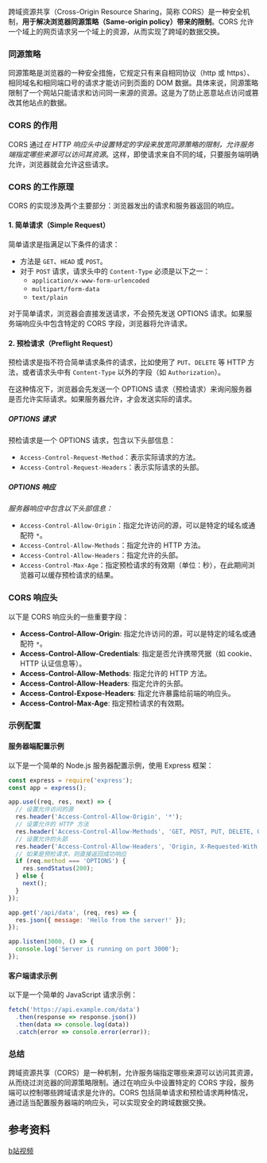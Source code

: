 跨域资源共享（Cross-Origin Resource Sharing，简称 CORS）是一种安全机制，**用于解决浏览器同源策略（Same-origin policy）带来的限制**。CORS 允许一个域上的网页请求另一个域上的资源，从而实现了跨域的数据交换。

### 同源策略

同源策略是浏览器的一种安全措施，它规定只有来自相同协议（http 或 https）、相同域名和相同端口号的请求才能访问到页面的 DOM 数据。具体来说，同源策略限制了一个网站只能请求和访问同一来源的资源。这是为了防止恶意站点访问或篡改其他站点的数据。

### CORS 的作用

CORS 通过*在 HTTP 响应头中设置特定的字段来放宽同源策略的限制，允许服务端指定哪些来源可以访问其资源*。这样，即使请求来自不同的域，只要服务端明确允许，浏览器就会允许这些请求。

### CORS 的工作原理

CORS 的实现涉及两个主要部分：浏览器发出的请求和服务器返回的响应。

#### 1. 简单请求（Simple Request）

简单请求是指满足以下条件的请求：

- 方法是 `GET`、`HEAD` 或 `POST`。
- 对于 `POST` 请求，请求头中的 `Content-Type` 必须是以下之一：
  - `application/x-www-form-urlencoded`
  - `multipart/form-data`
  - `text/plain`

对于简单请求，浏览器会直接发送请求，不会预先发送 OPTIONS 请求。如果服务端响应头中包含特定的 CORS 字段，浏览器将允许请求。

#### 2. 预检请求（Preflight Request）

预检请求是指不符合简单请求条件的请求，比如使用了 `PUT`、`DELETE` 等 HTTP 方法，或者请求头中有 `Content-Type` 以外的字段（如 `Authorization`）。

在这种情况下，浏览器会先发送一个 OPTIONS 请求（预检请求）来询问服务器是否允许实际请求。如果服务器允许，才会发送实际的请求。

##### OPTIONS 请求

预检请求是一个 OPTIONS 请求，包含以下头部信息：

- `Access-Control-Request-Method`：表示实际请求的方法。
- `Access-Control-Request-Headers`：表示实际请求的头部。

##### OPTIONS 响应

*服务器响应中包含以下头部信息：*

- `Access-Control-Allow-Origin`：指定允许访问的源，可以是特定的域名或通配符 `*`。
- `Access-Control-Allow-Methods`：指定允许的 HTTP 方法。
- `Access-Control-Allow-Headers`：指定允许的头部。
- `Access-Control-Max-Age`：指定预检请求的有效期（单位：秒），在此期间浏览器可以缓存预检请求的结果。

### CORS 响应头

以下是 CORS 响应头的一些重要字段：

- **Access-Control-Allow-Origin**: 指定允许访问的源，可以是特定的域名或通配符 `*`。
- **Access-Control-Allow-Credentials**: 指定是否允许携带凭据（如 cookie、HTTP 认证信息等）。
- **Access-Control-Allow-Methods**: 指定允许的 HTTP 方法。
- **Access-Control-Allow-Headers**: 指定允许的头部。
- **Access-Control-Expose-Headers**: 指定允许暴露给前端的响应头。
- **Access-Control-Max-Age**: 指定预检请求的有效期。

### 示例配置

#### 服务器端配置示例

以下是一个简单的 Node.js 服务器配置示例，使用 Express 框架：

```javascript
const express = require('express');
const app = express();

app.use((req, res, next) => {
  // 设置允许访问的源
  res.header('Access-Control-Allow-Origin', '*');
  // 设置允许的 HTTP 方法
  res.header('Access-Control-Allow-Methods', 'GET, POST, PUT, DELETE, OPTIONS');
  // 设置允许的头部
  res.header('Access-Control-Allow-Headers', 'Origin, X-Requested-With, Content-Type, Accept, Authorization');
  // 如果是预检请求，则直接返回成功响应
  if (req.method === 'OPTIONS') {
    res.sendStatus(200);
  } else {
    next();
  }
});

app.get('/api/data', (req, res) => {
  res.json({ message: 'Hello from the server!' });
});

app.listen(3000, () => {
  console.log('Server is running on port 3000');
});
```

#### 客户端请求示例

以下是一个简单的 JavaScript 请求示例：

```javascript
fetch('https://api.example.com/data')
  .then(response => response.json())
  .then(data => console.log(data))
  .catch(error => console.error(error));
```

### 总结

跨域资源共享（CORS）是一种机制，允许服务端指定哪些来源可以访问其资源，从而绕过浏览器的同源策略限制。通过在响应头中设置特定的 CORS 字段，服务端可以控制哪些跨域请求是允许的。CORS 包括简单请求和预检请求两种情况，通过适当配置服务器端的响应头，可以实现安全的跨域数据交换。

## 参考资料
[b站视频](https://www.bilibili.com/video/BV1rp4y1K7nU/?spm_id_from=333.337.search-card.all.click&vd_source=22af953ea4c09540ad1966711a2d53f0)
